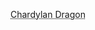 <abbr title="A dragon forged of chardylan by the Druegar to destroy the Ten Towns. ">Chardylan Dragon</abbr>



